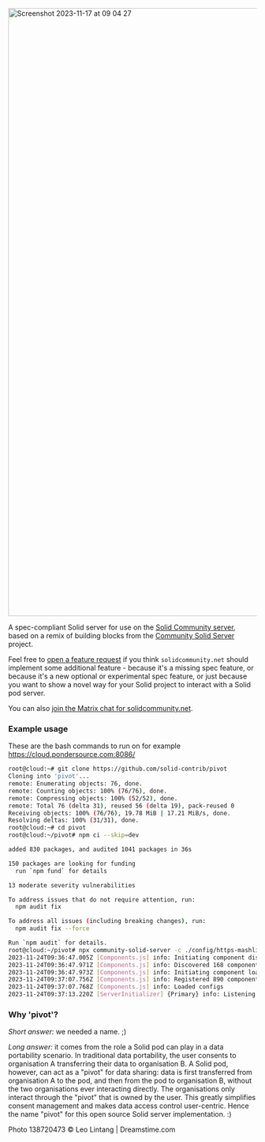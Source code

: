 <img width="1230" alt="Screenshot 2023-11-17 at 09 04 27" src="https://github.com/solid-contrib/pivot/assets/408412/62dfdec2-eb7c-4d43-ad1b-4ea885b853fa">

A spec-compliant Solid server for use on the [Solid Community server](https://solidcommunity.net), based on a remix of building blocks from the [Community Solid Server](https://github.com/CommunitySolidServer/CommunitySolidServer) project.

Feel free to [open a feature request](https://github.com/solid-contrib/pivot/issues/new) if you think `solidcommunity.net` should implement some additional feature - because it's a missing spec feature, or because it's a new optional or experimental spec feature, or just because you want to show a novel way for your Solid project to interact with a Solid pod server.

You can also [join the Matrix chat for solidcommunity.net](https://matrix.to/#/#solid_solidcommunity.net:gitter.im).

### Example usage
These are the bash commands to run on for example https://cloud.pondersource.com:8086/
```bash
root@cloud:~# git clone https://github.com/solid-contrib/pivot
Cloning into 'pivot'...
remote: Enumerating objects: 76, done.
remote: Counting objects: 100% (76/76), done.
remote: Compressing objects: 100% (52/52), done.
remote: Total 76 (delta 31), reused 56 (delta 19), pack-reused 0
Receiving objects: 100% (76/76), 19.78 MiB | 17.21 MiB/s, done.
Resolving deltas: 100% (31/31), done.
root@cloud:~# cd pivot
root@cloud:~/pivot# npm ci --skip=dev

added 830 packages, and audited 1041 packages in 36s

150 packages are looking for funding
  run `npm fund` for details

13 moderate severity vulnerabilities

To address issues that do not require attention, run:
  npm audit fix

To address all issues (including breaking changes), run:
  npm audit fix --force

Run `npm audit` for details.
root@cloud:~/pivot# npx community-solid-server -c ./config/https-mashlib-subdomain-file.json -f ./data --httpsKey /etc/letsencrypt/live/cloud.pondersource.com/privkey.pem --httpsCert /etc/letsencrypt/live/cloud.pondersource.com/fullchain.pem -p 8086 -b https://cloud.pondersource.com:8086
2023-11-24T09:36:47.005Z [Components.js] info: Initiating component discovery from /root/pivot/node_modules/@solid/community-server/
2023-11-24T09:36:47.971Z [Components.js] info: Discovered 168 component packages within 1041 packages
2023-11-24T09:36:47.973Z [Components.js] info: Initiating component loading
2023-11-24T09:37:07.756Z [Components.js] info: Registered 890 components
2023-11-24T09:37:07.768Z [Components.js] info: Loaded configs
2023-11-24T09:37:13.220Z [ServerInitializer] {Primary} info: Listening to server at https://localhost:8086/
```

### Why 'pivot'?
_Short answer:_ we needed a name. ;)

_Long answer:_ it comes from the role a Solid pod can play in a data portability scenario.
In traditional data portability, the user consents to organisation A transferring their data to organisation B.
A Solid pod, however, can act as a "pivot" for data sharing: data is first transferred from organisation A to the pod, and then from the pod to organisation B, without the two organisations ever interacting directly. The organisations only interact through the "pivot" that is owned by the user.
This greatly simplifies consent management and makes data access control user-centric. Hence the name "pivot" for this open source Solid server implementation. :)


Photo 138720473 © Leo Lintang | Dreamstime.com
